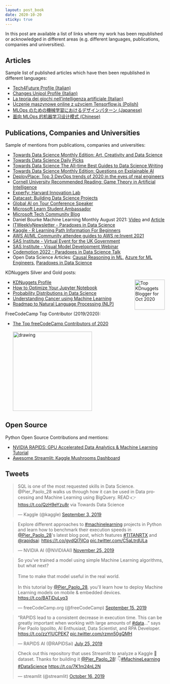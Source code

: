 ```yaml
---
layout: post_book
date: 2020-10-20
sticky: true
---
```


In this post are available a list of links where my work has been republished or acknowledged in different areas (e.g. different languages, publications, companies and universities).

<!--end_excerpt-->

## Articles

Sample list of published articles which have then been republished in different languages:

- [Tech4Future Profile (Italian)](https://tech4future.info/author/pier-paolo-ippolito/)
- [Changes Unipol Profile (Italian)](https://changes.unipol.it/autore/Pier-Paolo-Ippolito)
- [La teoria dei giochi nell’intelligenza artificiale (Italian)](https://www.ai4business.it/intelligenza-artificiale/la-teoria-dei-giochi-intelligenza-artificiale/)
- [Uczenie maszynowe online z użyciem Tensorflow.js (Polish)](https://bulldogjob.pl/news/763-uczenie-maszynowe-online-z-uzyciem-tensorflow-js)
- [MLOps のための機械学習におけるデザインパターン (Japanese)](https://ainow.ai/2022/02/14/262548/)
- [面向 MLOps 的机器学习设计模式 (Chinese)](https://www.51cto.com/article/703935.html)

## Publications, Companies and Universities

Sample of mentions from publications, companies and universities:

- [Towards Data Science Monthly Edition: Art, Creativity and Data Science](https://towardsdatascience.com/april-edition-art-creativity-and-data-science-5ca9849f5da3)
- [Towards Data Science Daily Picks](https://towardsdatascience.com/latest-picks-how-to-spot-a-data-charlatan-624d152c9aa)
- [Towards Data Science The All-time Best Guides to Data Science Writing](https://towardsdatascience.com/the-all-time-best-guides-to-data-science-writing-tues-b6fec391e9d9)
- [Towards Data Science Monthly Edition: Questions on Explainable AI](https://towardsdatascience.com/may-edition-questions-on-explainable-ai-6968e9ac1ccf)
- [DeployPlace: Top 3 DevOps trends of 2020 in the eyes of real engineers](https://deployplace.com/blog/top-3-devops-trends-2020/)
- [Cornell University Recommended Reading: Game Theory in Artificial Intelligence](http://blogs.cornell.edu/info2040/2019/09/23/game-theory-in-artificial-intelligence/)
- [Experfy: Harvard Innovation Lab](https://www.experfy.com/blog/author/pier-paolo-ippolito/)
- [Datacast: Building Data Science Projects](https://medium.com/cracking-the-data-science-interview/datacast-episode-57-building-data-science-projects-with-pier-paolo-ippolito-ceb30f416baf)
- [Global AI on Tour Conference Speaker](https://tour.globalai.live/speakers/pier-paolo-ippolito/)
- [Microsoft Learn Student Ambassador](https://studentambassadors.microsoft.com/en-US/profile/3827)
- [Microsoft Tech Community Blog](https://techcommunity.microsoft.com/t5/student-developer-blog/meet-a-recent-microsoft-learn-student-ambassador-graduate-pier/ba-p/2638369)
- Daniel Bourke Machine Learning Monthly August 2021: [Video](https://www.youtube.com/watch?v=4zPc0Q63Tv0) and [Article](https://zerotomastery.io/blog/machine-learning-monthly-august-2021/)
- [ITWeeklyNewsletter - Paradoxes in Data Science](https://www.prometheandatasolutions.com/V4-articles.php?cat=data)
- [Kaggle - R Learning Path Information For Beginners](https://www.kaggle.com/questions-and-answers/279884)
- [AWS AI/ML Community attendee guides to AWS re:Invent 2021](https://aws.amazon.com/blogs/machine-learning/aws-ai-ml-community-attendee-guides-to-aws-reinvent-2021/)
- [SAS Institute - Virtual Event for the UK Government](https://www.sas.com/en_gb/events/2021/discover-answers-to-accelerate-the-uk-forward/on-demand.html)
- [SAS Institute - Visual Model Development Webinar](https://www.sas.com/en_gb/webinars/visual-model-development.html)
- [Codemotion 2022 - Paradoxes in Data Science Talk](https://talks.codemotion.com/paradoxes-in-data-science)
- Open Data Science Articles: [Causal Reasoning in ML](https://opendatascience.com/causal-reasoning-in-machine-learning/), [Azure for ML Engineers](https://opendatascience.com/azure-for-machine-learning-engineers/), [Paradoxes in Data Science](https://opendatascience.com/paradoxes-in-data-science/)

KDNuggets Silver and Gold posts:

<a href="https://www.kdnuggets.com/2020/10/top-news-week-1019-1025.html" target="_blank" rel="noopener"><img src="https://www.kdnuggets.com/images/tkb-2010-s.png" width=95 alt="Top KDnuggets Blogger for Oct 2020" align="right"></a>

- [KDNuggets Profile](https://www.kdnuggets.com/author/pierpaolo-ippolito)
- [How to Optimize Your Jupyter Notebook](https://www.kdnuggets.com/2020/01/optimize-jupyter-notebook.html)
- [Probability Distributions in Data Science](https://www.kdnuggets.com/2020/02/probability-distributions-data-science.html)
- [Understanding Cancer using Machine Learning](https://www.kdnuggets.com/2019/08/understanding-cancer-machine-learning.html)
- [Roadmap to Natural Language Processing (NLP)](https://www.kdnuggets.com/2020/10/roadmap-natural-language-processing-nlp.html)

FreeCodeCamp Top Contributor (2019/2020):

- [The Top freeCodeCamp Contributors of 2020](https://www.freecodecamp.org/news/2020-top-contributors/)
  <br>
  <br>
  <img src="/assets/img/posts/freecamp.jpg" alt="drawing" style="width:250px;"/>

## Open Source

Python Open Source Contributions and mentions:

- [NVIDIA RAPIDS: GPU Accelerated Data Analytics & Machine Learning Tutorial](https://github.com/rapidsai-community/notebooks-contrib/blob/branch-0.12/multimedia_links.md)
- [Awesome Streamlit: Kaggle Mushrooms Dashboard](https://github.com/MarcSkovMadsen/awesome-streamlit)

## Tweets

<blockquote class="twitter-tweet"><p lang="en" dir="ltr">SQL is one of the most requested skills in Data Science. @Pier_Paolo_28 walks us through how it can be used in Data processing and Machine Learning using BigQuery. READ 👉 <a href="https://t.co/QzH9eYzu8r">https://t.co/QzH9eYzu8r</a> via Towards Data Science</p>&mdash; Kaggle (@kaggle) <a href="https://twitter.com/kaggle/status/1168922401050157060?ref_src=twsrc%5Etfw">September 3, 2019</a></blockquote> <script async src="https://platform.twitter.com/widgets.js" charset="utf-8"></script>

<blockquote class="twitter-tweet"><p lang="en" dir="ltr">Explore different approaches to <a href="https://twitter.com/hashtag/machinelearning?src=hash&amp;ref_src=twsrc%5Etfw">#machinelearning</a> projects in Python and learn how to benchmark their execution speeds in <a href="https://twitter.com/Pier_Paolo_28?ref_src=twsrc%5Etfw">@Pier_Paolo_28</a>&#39;s latest blog post, which features <a href="https://twitter.com/hashtag/TITANRTX?src=hash&amp;ref_src=twsrc%5Etfw">#TITANRTX</a> and <a href="https://twitter.com/RAPIDSai?ref_src=twsrc%5Etfw">@rapidsai</a>: <a href="https://t.co/gvdQI7jICq">https://t.co/gvdQI7jICq</a> <a href="https://t.co/C5aLtrdULa">pic.twitter.com/C5aLtrdULa</a></p>&mdash; NVIDIA AI (@NVIDIAAI) <a href="https://twitter.com/NVIDIAAI/status/1199108006958583808?ref_src=twsrc%5Etfw">November 25, 2019</a></blockquote> <script async src="https://platform.twitter.com/widgets.js" charset="utf-8"></script>

<blockquote class="twitter-tweet"><p lang="en" dir="ltr">So you&#39;ve trained a model using simple Machine Learning algorithms, but what next?<br><br>Time to make that model useful in the real world.<br><br>In this tutorial by <a href="https://twitter.com/Pier_Paolo_28?ref_src=twsrc%5Etfw">@Pier_Paolo_28</a>, you&#39;ll learn how to deploy Machine Learning models on mobile &amp; embedded devices. <a href="https://t.co/BATiDuLyq3">https://t.co/BATiDuLyq3</a></p>&mdash; freeCodeCamp.org (@freeCodeCamp) <a href="https://twitter.com/freeCodeCamp/status/1173280819592552448?ref_src=twsrc%5Etfw">September 15, 2019</a></blockquote> <script async src="https://platform.twitter.com/widgets.js" charset="utf-8"></script>

<blockquote class="twitter-tweet"><p lang="en" dir="ltr">“RAPIDS lead to a consistent decrease in execution time. This can be greatly important when working with large amounts of <a href="https://twitter.com/hashtag/data?src=hash&amp;ref_src=twsrc%5Etfw">#data</a>...” says Pier Paolo Ippolito, AI Enthusiast, Data Scientist, and RPA Developer. <a href="https://t.co/zzYlUCPEK7">https://t.co/zzYlUCPEK7</a> <a href="https://t.co/rzmn50gQMH">pic.twitter.com/rzmn50gQMH</a></p>&mdash; RAPIDS AI (@RAPIDSai) <a href="https://twitter.com/RAPIDSai/status/1154447478009131008?ref_src=twsrc%5Etfw">July 25, 2019</a></blockquote> <script async src="https://platform.twitter.com/widgets.js" charset="utf-8"></script>

<blockquote class="twitter-tweet"><p lang="en" dir="ltr">Check out this repository that uses Streamlit to analyze a Kaggle 🍄dataset. Thanks for building it <a href="https://twitter.com/Pier_Paolo_28?ref_src=twsrc%5Etfw">@Pier_Paolo_28</a>! 👇<a href="https://twitter.com/hashtag/MachineLearning?src=hash&amp;ref_src=twsrc%5Etfw">#MachineLearning</a> <a href="https://twitter.com/hashtag/DataScience?src=hash&amp;ref_src=twsrc%5Etfw">#DataScience</a> <a href="https://t.co/7K1m24nL2N">https://t.co/7K1m24nL2N</a></p>&mdash; streamlit (@streamlit) <a href="https://twitter.com/streamlit/status/1184501301578620928?ref_src=twsrc%5Etfw">October 16, 2019</a></blockquote> <script async src="https://platform.twitter.com/widgets.js" charset="utf-8"></script>
